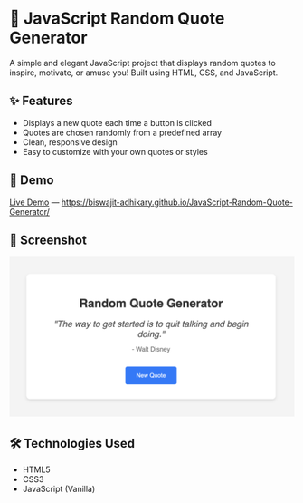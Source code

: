 # 🎯 JavaScript Random Quote Generator

A simple and elegant JavaScript project that displays random quotes to inspire, motivate, or amuse you! Built using HTML, CSS, and JavaScript.

## ✨ Features

- Displays a new quote each time a button is clicked
- Quotes are chosen randomly from a predefined array
- Clean, responsive design
- Easy to customize with your own quotes or styles

## 🚀 Demo

[Live Demo](#) — https://biswajit-adhikary.github.io/JavaScript-Random-Quote-Generator/

## 📸 Screenshot

![Random Quote Generator Screenshot](screenshot.png)

## 🛠️ Technologies Used

- HTML5
- CSS3
- JavaScript (Vanilla)
